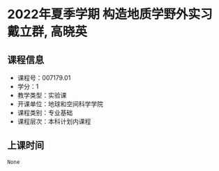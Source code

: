 # 2022年夏季学期 构造地质学野外实习 戴立群, 高晓英






## 课程信息

- 课程号：007179.01
- 学分：1
- 教学类型：实验课
- 开课单位：地球和空间科学学院
- 课程类别：专业基础
- 课程层次：本科计划内课程

## 上课时间

```
None
```

